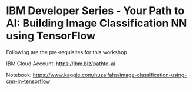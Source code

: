 # IBM Developer Series - Your Path to AI: Building Image Classification NN using TensorFlow

Following are the pre-requisites for this workshop

IBM Cloud Account: https://ibm.biz/pathto-ai

Notebook: https://www.kaggle.com/huzaifahs/image-classification-using-cnn-in-tensorflow
